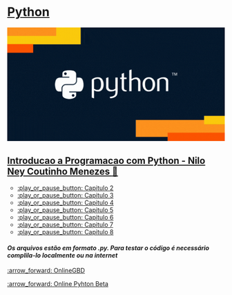 <h1><a href="https://www.python.org/">Python</a></h2>

<a href = "https://github.com/veiganobruh/Python-Programming-Language/blob/master/Python.gif"/>![Virtual](https://github.com/veiganobruh/Python-Programming-Language/blob/master/Python.gif)</a>
<a href = "https://github.com/veiganobruh/Python-Programming-Language/tree/master/Introducao%20a%20Programacao%20com%20Python%20-%20Nilo%20Ney%20Coutinho%20Menezes" ><h2>Introducao a Programacao com Python - Nilo Ney Coutinho Menezes :book:</h2>
 <ul type="circle">
   <li><a href="https://github.com/veiganobruh/Python-Programming-Language/tree/master/Introducao%20a%20Programacao%20com%20Python%20-%20Nilo%20Ney%20Coutinho%20Menezes/Capitulo2">:play_or_pause_button: Capitulo 2</a></li>
   <li><a href="https://github.com/veiganobruh/Python-Programming-Language/tree/master/Introducao%20a%20Programacao%20com%20Python%20-%20Nilo%20Ney%20Coutinho%20Menezes/Capitulo3">:play_or_pause_button: Capitulo 3</a></li>
   <li><a href="https://github.com/veiganobruh/Python-Programming-Language/tree/master/Introducao%20a%20Programacao%20com%20Python%20-%20Nilo%20Ney%20Coutinho%20Menezes/Capitulo4">:play_or_pause_button: Capitulo 4</a></li>
   <li><a href="https://github.com/veiganobruh/Python-Programming-Language/tree/master/Introducao%20a%20Programacao%20com%20Python%20-%20Nilo%20Ney%20Coutinho%20Menezes/Capitulo5">:play_or_pause_button: Capitulo 5</a></li>
   <li><a href="https://github.com/veiganobruh/Python-Programming-Language/tree/master/Introducao%20a%20Programacao%20com%20Python%20-%20Nilo%20Ney%20Coutinho%20Menezes/Capitulo6">:play_or_pause_button: Capitulo 6</a></li>
   <li><a href="https://github.com/veiganobruh/Python-Programming-Language/tree/master/Introducao%20a%20Programacao%20com%20Python%20-%20Nilo%20Ney%20Coutinho%20Menezes/Capitulo7">:play_or_pause_button: Capitulo 7</a></li>
   <li><a href="https://github.com/veiganobruh/Python-Programming-Language/tree/master/Introducao%20a%20Programacao%20com%20Python%20-%20Nilo%20Ney%20Coutinho%20Menezes/Capitulo8">:play_or_pause_button: Capitulo 8</a></li>
 </ul>
<h4><em> Os arquivos estão em formato .py. Para testar o código é necessário complila-lo localmente ou na internet </em></h4>
<p><a href = "https://www.onlinegdb.com/online_python_compiler" >:arrow_forward: OnlineGBD</a></p>
<p><a href = "https://www.online-python.com/online_python_compiler" >:arrow_forward: Online Pyhton Beta</a></p>
